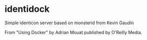 identidock
==================


Simple identicon server based on monsterid from Kevin Gaudin

From "Using Docker" by Adrian Mouat published by O'Reilly Media.

